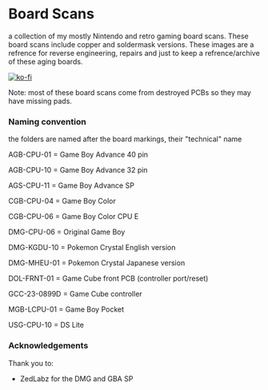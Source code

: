 # Board Scans
a collection of my mostly Nintendo and retro gaming board scans. These board scans include copper and soldermask versions. These images are a refrence for reverse engineering, repairs and just to keep a refrence/archive of these aging boards. 

[![ko-fi](https://ko-fi.com/img/githubbutton_sm.svg)](https://ko-fi.com/L4L12T33R)

Note: most of these board scans come from destroyed PCBs so they may have missing pads.

### Naming convention
the folders are named after the board markings, their "technical" name

AGB-CPU-01 = Game Boy Advance 40 pin

AGB-CPU-10 = Game Boy Advance 32 pin

AGS-CPU-11 = Game Boy Advance SP

CGB-CPU-04 = Game Boy Color

CGB-CPU-06 = Game Boy Color CPU E

DMG-CPU-06 = Original Game Boy

DMG-KGDU-10 = Pokemon Crystal English version

DMG-MHEU-01 = Pokemon Crystal Japanese version

DOL-FRNT-01 = Game Cube front PCB (controller port/reset)

GCC-23-0899D = Game Cube controller

MGB-LCPU-01 = Game Boy Pocket

USG-CPU-10 = DS Lite

### Acknowledgements

Thank you to:
- ZedLabz for the DMG and GBA SP
